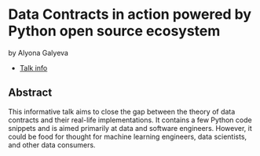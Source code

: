 # Data Contracts in action powered by Python open source ecosystem
by Alyona Galyeva
* [Talk info](https://amsterdam2023.pydata.org/cfp/talk/3HXFMG/)
## Abstract
This informative talk aims to close the gap between the theory of data contracts and their real-life implementations. It contains a few Python code snippets and is aimed primarily at data and software engineers. However, it could be food for thought for machine learning engineers, data scientists, and other data consumers.
